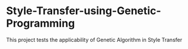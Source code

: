 # Style-Transfer-using-Genetic-Programming
This project tests the applicability of Genetic Algorithm in Style Transfer
